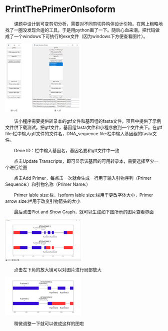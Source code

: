 # PrintThePrimerOnIsoform
<p style="text-indent: 2em;">课题中设计到可变剪切分析，需要对不同剪切异构体设计引物。在网上粗略地找了一圈没发现合适的工具，于是用python画了一下。随后心血来潮，把代码做成了一个windows下可执行的exe文件（因为windows下方便查看图片）。</p>
<div align="left"><img src="figure/Figure2.png" width="48%" ></div>
<p style="text-indent: 2em;">该小程序需要提供转录本的gtf文件和基因组的fasta文件，项目中提供了示例文件供下载测试。把gtf文件，基因组fasta文件和小程序放到一个文件夹下。在gtf file:栏中输入gtf文件的文件名，DNA_sequence file:栏中输入基因组的fasta文件。<br></p>
<p style="text-indent: 2em;">Gene ID：栏中输入基因名，基因名要和gtf文件中一致<br></p>
<p style="text-indent: 2em;">点击Update Transcripts，即可显示该基因的可用转录本，需要选择至少一个进行绘图<br></p>
<p style="text-indent: 2em;">点击Add Primer，每点击一次就会生成一行用于输入引物序列（Primer Sequence:）和引物名称（Primer Name:）<br></p>
<p style="text-indent: 2em;">Primer lable size:栏，Isoform lable size:栏用于更改字体大小，Primer arrow size:栏用于改变引物箭头的大小<br></p>
<p style="text-indent: 2em;">最后点击Plot and Show Graph，就可以生成如下图所示的图片查看界面<br></p>
<div align="left"><img src="figure/Figure_3.png" width="48%"></div>
<p style="text-indent: 2em;">点击左下角的放大镜可以对图片进行局部放大</p>
<div align="left"><img src="figure/Figure_1.png" width="48%"></div>
<p style="text-indent: 2em;">稍微调整一下就可以做成这样的图啦</p>
